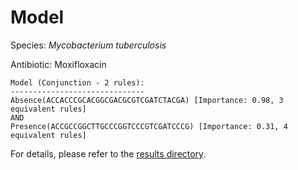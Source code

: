 
# Model

Species: *Mycobacterium tuberculosis*

Antibiotic: Moxifloxacin

```
Model (Conjunction - 2 rules):
------------------------------
Absence(ACCACCCGCACGGCGACGCGTCGATCTACGA) [Importance: 0.98, 3 equivalent rules]
AND
Presence(ACCGCCGGCTTGCCCGGTCCCGTCGATCCCG) [Importance: 0.31, 4 equivalent rules]

```

For details, please refer to the [results directory](../../../../../results/scm_b/mycobacterium%20tuberculosis/moxifloxacin/repeat_3/).

